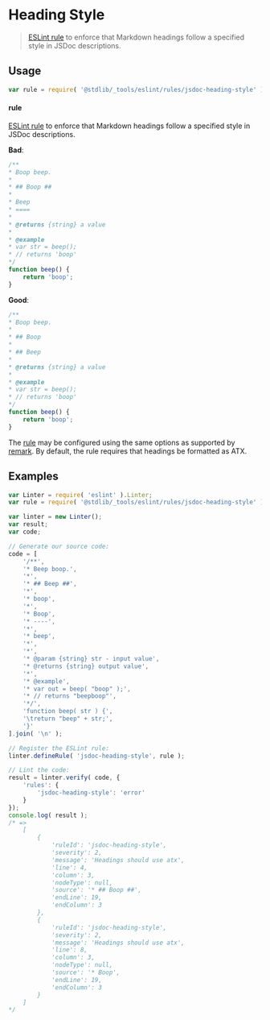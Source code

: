 <!--

@license Apache-2.0

Copyright (c) 2018 The Stdlib Authors.

Licensed under the Apache License, Version 2.0 (the "License");
you may not use this file except in compliance with the License.
You may obtain a copy of the License at

   http://www.apache.org/licenses/LICENSE-2.0

Unless required by applicable law or agreed to in writing, software
distributed under the License is distributed on an "AS IS" BASIS,
WITHOUT WARRANTIES OR CONDITIONS OF ANY KIND, either express or implied.
See the License for the specific language governing permissions and
limitations under the License.

-->

# Heading Style

> [ESLint rule][eslint-rules] to enforce that Markdown headings follow a specified style in JSDoc descriptions.

<section class="intro">

</section>

<!-- /.intro -->

<section class="usage">

## Usage

```javascript
var rule = require( '@stdlib/_tools/eslint/rules/jsdoc-heading-style' );
```

#### rule

[ESLint rule][eslint-rules] to enforce that Markdown headings follow a specified style in JSDoc descriptions.

**Bad**:

<!-- eslint-disable stdlib/jsdoc-heading-style, stdlib/jsdoc-markdown-remark -->

```javascript
/**
* Boop beep.
*
* ## Boop ##
*
* Beep
* ====
*
* @returns {string} a value
*
* @example
* var str = beep();
* // returns 'boop'
*/
function beep() {
    return 'boop';
}
```

**Good**:

```javascript
/**
* Boop beep.
*
* ## Boop
*
* ## Beep
*
* @returns {string} a value
*
* @example
* var str = beep();
* // returns 'boop'
*/
function beep() {
    return 'boop';
}
```

The [rule][eslint-rules] may be configured using the same options as supported by [remark][remark-lint-heading-style]. By default, the rule requires that headings be formatted as ATX.

</section>

<!-- /.usage -->

<section class="examples">

## Examples

<!-- eslint no-undef: "error" -->

```javascript
var Linter = require( 'eslint' ).Linter;
var rule = require( '@stdlib/_tools/eslint/rules/jsdoc-heading-style' );

var linter = new Linter();
var result;
var code;

// Generate our source code:
code = [
    '/**',
    '* Beep boop.',
    '*',
    '* ## Beep ##',
    '*',
    '* boop',
    '*',
    '* Boop',
    '* ----',
    '*',
    '* beep',
    '*',
    '*',
    '* @param {string} str - input value',
    '* @returns {string} output value',
    '*',
    '* @example',
    '* var out = beep( "boop" );',
    '* // returns "beepboop"',
    '*/',
    'function beep( str ) {',
    '\treturn "beep" + str;',
    '}'
].join( '\n' );

// Register the ESLint rule:
linter.defineRule( 'jsdoc-heading-style', rule );

// Lint the code:
result = linter.verify( code, {
    'rules': {
        'jsdoc-heading-style': 'error'
    }
});
console.log( result );
/* =>
    [
        {
            'ruleId': 'jsdoc-heading-style',
            'severity': 2,
            'message': 'Headings should use atx',
            'line': 4,
            'column': 3,
            'nodeType': null,
            'source': '* ## Boop ##',
            'endLine': 19,
            'endColumn': 3
        },
        {
            'ruleId': 'jsdoc-heading-style',
            'severity': 2,
            'message': 'Headings should use atx',
            'line': 8,
            'column': 3,
            'nodeType': null,
            'source': '* Boop',
            'endLine': 19,
            'endColumn': 3
        }
    ]
*/
```

</section>

<!-- /.examples -->

<section class="links">

[eslint-rules]: https://eslint.org/docs/developer-guide/working-with-rules

[remark-lint-heading-style]: https://github.com/remarkjs/remark-lint/tree/19150d94f89f7a0d94d083417890236d11839641/packages/remark-lint-heading-style

</section>

<!-- /.links -->
